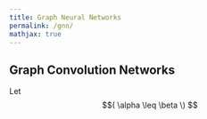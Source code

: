 ```yaml
---
title: Graph Neural Networks
permalink: /gnn/
mathjax: true
---
```

<script type="text/javascript" src="http://cdn.mathjax.org/mathjax/latest/MathJax.js?config=TeX-AMS-MML_HTMLorMML"></script>


## Graph Convolution Networks
Let $$( \alpha \leq \beta \) $$
